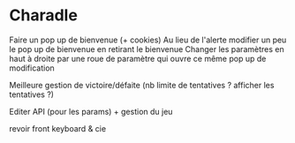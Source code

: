 # Charadle

Faire un pop up de bienvenue (+ cookies)
Au lieu de l'alerte modifier un peu le pop up de bienvenue en retirant le bienvenue
Changer les paramètres en haut à droite par une roue de paramètre qui ouvre ce même pop up de modification

Meilleure gestion de victoire/défaite (nb limite de tentatives ? afficher les tentatives ?)

Editer API (pour les params) + gestion du jeu

revoir front keyboard & cie